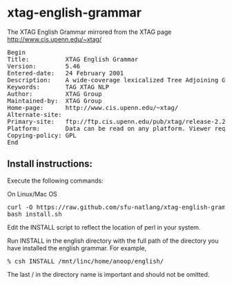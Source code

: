 xtag-english-grammar
====================

The XTAG English Grammar mirrored from the XTAG page http://www.cis.upenn.edu/~xtag/

<pre>
Begin
Title:          XTAG English Grammar
Version:        5.46
Entered-date:   24 February 2001
Description:    A wide-coverage lexicalized Tree Adjoining Grammar for English
Keywords:       TAG XTAG NLP
Author:         XTAG Group <xtag-dev@linc.cis.upenn.edu>
Maintained-by:  XTAG Group <xtag-bugs@linc.cis.upenn.edu>
Home-page:      http://www.cis.upenn.edu/~xtag/
Alternate-site:
Primary-site:   ftp://ftp.cis.upenn.edu/pub/xtag/release-2.24.2001/
Platform:       Data can be read on any platform. Viewer requires Tcl/Tk.
Copying-policy: GPL
End             
</pre>


Install instructions:
--------------------

Execute the following commands:

On Linux/Mac OS
<pre>
curl -O https://raw.github.com/sfu-natlang/xtag-english-grammar/master/install.sh
bash install.sh
</pre>

Edit the INSTALL script to reflect the location of perl in
your system.

Run INSTALL in the english directory with the full path of the
directory you have installed the english grammar. For example,

<pre>
% csh INSTALL /mnt/linc/home/anoop/english/
</pre>

The last / in the directory name is important and should not
be omitted.

